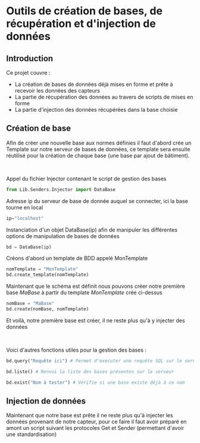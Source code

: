 # Outils de création de bases, de récupération et d'injection de données

## Introduction

Ce projet couvre :

- La création de bases de données déjà mises en forme et prête à recevoir les données des capteurs
- La partie de récupération des données au travers de scripts de mises en forme
- La partie d'injection des données récupérées dans la base choisie

## Création de base

Afin de créer une nouvelle base aux normes définies il faut d'abord crée un Template sur notre serveur de bases de données, ce template sera ensuite réutilisé pour la création de chaque base (une base par ajout de bâtiment).

<br>

Appel du fichier Injector contenant le script de gestion des bases

```python
from Lib.Senders.Injector import DataBase
```

Adresse ip du serveur de base de donnée auquel se connecter, ici la base tourne en local

```python
ip="localhost"
```

Instanciation d'un objet DataBase(ip) afin de manipuler les différentes options de manipulation de bases de données

```python
bd = DataBase(ip)
```

Créons d'abord un template de BDD appelé MonTemplate

```python
nomTemplate = "MonTemplate"
bd.create_template(nomTemplate)
```

Maintenant que le schéma est définit nous pouvons créer notre première base _MaBase_ à partir du template _MonTemplate_ crée ci-dessus

```python
nomBase = "MaBase"
bd.create(nomBase, nomTemplate)
```

Et voilà, notre première base est créer, il ne reste plus qu'à y injecter des données

<br>

Voici d'autres fonctions utiles pour la gestion des bases :

```python
bd.query("Requête ici") # Permet d'executer une requête SQL sur le serveur

bd.liste() # Renvoi la liste des bases présentes sur le serveur

bd.exist("Nom à tester") # Vérifie si une base existe déjà à ce nom
```

## Injection de données

Maintenant que notre base est prête il ne reste plus qu'à injecter les données provenant de notre capteur, pour ce faire il faut avoir préparé en amont un script suivant les protocoles Get et Sender (permettant d'avoir une standardisation)

```python
```

```python
```

```python
```

```python
```

```python
```

```python
```
